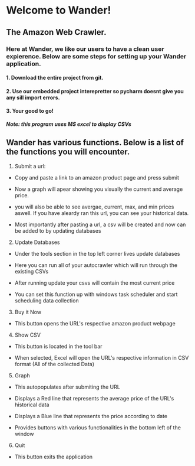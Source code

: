  
# Welcome to Wander!

## The Amazon Web Crawler. 

### Here at Wander, we like our users to have a clean user expierence. Below are some steps for setting up your Wander application.



#### 1. Download the entire project from git. 

#### 2. Use our embedded project interepretter so pycharm doesnt give you any sill import errors. 

#### 3. Your good to go!

  ***Note: this program uses MS excel to display CSVs***



## Wander has various functions. Below is a list of the functions you will encounter. 



1. Submit a url:

  - Copy and paste a link to an amazon product page and press submit

  - Now a graph will apear showing you visually the current and average price.

  - you will also be able to see avergae, current, max, and min prices aswell. If you have aleardy ran this url, you can see your historical data.

  - Most importantly after pasting a url, a csv will be created and now can be added to by updating databases 

2. Update Databases

  - Under the tools section in the top left corner lives update databases

  - Here you can run all of your autocrawler which will run through the existing CSVs

  - After running update your csvs will contain the most current price

  - You can set this function up with windows task scheduler and start scheduling data collection

3. Buy it Now

  - This button opens the URL's respective amazon product webpage 

4. Show CSV

  - This button is located in the tool bar

  - When selected, Excel will open the URL's respective information in CSV format (All of the collected Data)  

5. Graph

  - This autopopulates after submiting the URL

  - Displays a Red line that represents the average price of the URL's historical data

  - Displays a Blue line that represents the price according to date

  - Provides buttons with various functionalities in the bottom left of the window

6. Quit

  - This button exits the application 

